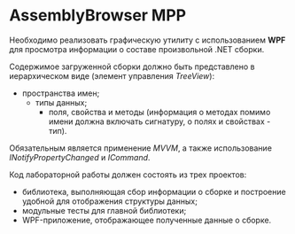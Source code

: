 # AssemblyBrowser MPP

Необходимо реализовать графическую утилиту с использованием **WPF** для просмотра информации о составе произвольной .NET сборки. 

Содержимое загруженной сборки должно быть представлено в иерархическом виде (элемент управления *TreeView*):

* пространства имен; 
   * типы данных; 
      * поля, свойства и методы (информация о методах помимо имени должна включать сигнатуру, о полях и свойствах - тип).

Обязательным является применение *MVVM*, а также использование *INotifyPropertyChanged* и *ICommand*.

Код лабораторной работы должен состоять из трех проектов:

* библиотека, выполняющая сбор информации о сборке и построение удобной для отображения структуры данных;
* модульные тесты для главной библиотеки;
* WPF-приложение, отображающее полученные данные о сборке.
